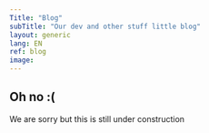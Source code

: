 ```yaml
---
Title: "Blog"
subTitle: "Our dev and other stuff little blog"
layout: generic
lang: EN
ref: blog
image: 
---
```


## Oh no :(
We are sorry but this is still under construction
